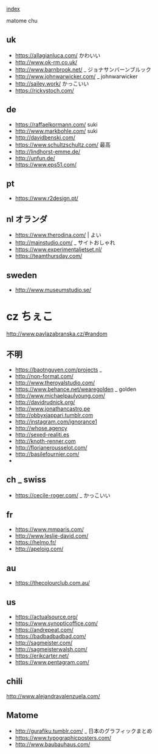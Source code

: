 [index](https://github.com/kitasenjudesign/bookmarks/blob/master/README.md)

matome chu

## uk

* https://allagianluca.com/ かわいい
* http://www.ok-rm.co.uk/
* http://www.barnbrook.net/ _ ジョナサンバーンブルック
* http://www.johnwarwicker.com/ _ johnwarwicker
* http://sailey.work/ かっこいい
* https://rickystoch.com/

## de

* https://raffaelkormann.com/ suki
* http://www.markbohle.com/ suki
* http://davidbenski.com/ 
* https://www.schultzschultz.com/ 最高
* http://lindhorst-emme.de/ 
* http://unfun.de/
* https://www.eps51.com/

## pt

* https://www.r2design.pt/

## nl オランダ

* https://www.therodina.com/ | よい
* http://mainstudio.com/ _ サイトおしゃれ
* https://www.experimentaljetset.nl/
* https://teamthursday.com/

## sweden

* http://www.museumstudio.se/

# cz ちぇこ
http://www.pavlazabranska.cz/#random


## 不明

* https://baotnguyen.com/projects _ 
* http://non-format.com/
* http://www.theroyalstudio.com/
* https://www.behance.net/wearegolden _ golden
* http://www.michaelpaulyoung.com/ 
* http://davidrudnick.org/
* http://www.jonathancastro.pe
* http://obbyxjappari.tumblr.com
* http://instagram.com/ignorance1
* http://whose.agency
* http://sexed-realiti.es
* http://knoth-renner.com
* http://florianerousselot.com/
* http://basilefournier.com/
* 

## ch _ swiss

* https://cecile-roger.com/ _ かっこいい

## fr

* https://www.mmparis.com/
* http://www.leslie-david.com/
* https://helmo.fr/
* http://apeloig.com/

## au
* https://thecolourclub.com.au/

## us
* https://actualsource.org/
* https://www.synopticoffice.com/
* https://andrepeat.com/
* https://badbadbadbad.com/
* http://sagmeister.com/
* http://sagmeisterwalsh.com/
* https://erikcarter.net/
* https://www.pentagram.com/

## chili
http://www.alejandravalenzuela.com/

## Matome
* http://gurafiku.tumblr.com/ _ 日本のグラフィックまとめ
* https://www.typographicposters.com/ 
* http://www.baubauhaus.com/









